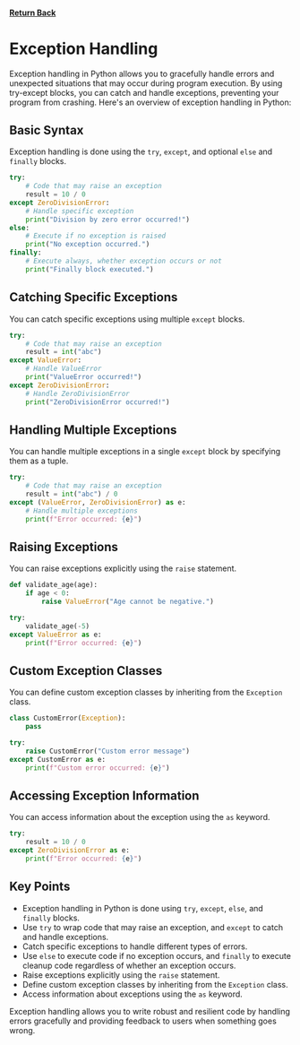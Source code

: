 #### [Return Back](../../python_for_testers.md)

# Exception Handling

Exception handling in Python allows you to gracefully handle errors and unexpected situations that may occur during program execution. By using try-except blocks, you can catch and handle exceptions, preventing your program from crashing. Here's an overview of exception handling in Python:

## Basic Syntax

Exception handling is done using the `try`, `except`, and optional `else` and `finally` blocks.

```python
try:
    # Code that may raise an exception
    result = 10 / 0
except ZeroDivisionError:
    # Handle specific exception
    print("Division by zero error occurred!")
else:
    # Execute if no exception is raised
    print("No exception occurred.")
finally:
    # Execute always, whether exception occurs or not
    print("Finally block executed.")
```

## Catching Specific Exceptions

You can catch specific exceptions using multiple `except` blocks.

```python
try:
    # Code that may raise an exception
    result = int("abc")
except ValueError:
    # Handle ValueError
    print("ValueError occurred!")
except ZeroDivisionError:
    # Handle ZeroDivisionError
    print("ZeroDivisionError occurred!")
```

## Handling Multiple Exceptions

You can handle multiple exceptions in a single `except` block by specifying them as a tuple.

```python
try:
    # Code that may raise an exception
    result = int("abc") / 0
except (ValueError, ZeroDivisionError) as e:
    # Handle multiple exceptions
    print(f"Error occurred: {e}")
```

## Raising Exceptions

You can raise exceptions explicitly using the `raise` statement.

```python
def validate_age(age):
    if age < 0:
        raise ValueError("Age cannot be negative.")

try:
    validate_age(-5)
except ValueError as e:
    print(f"Error occurred: {e}")
```

## Custom Exception Classes

You can define custom exception classes by inheriting from the `Exception` class.

```python
class CustomError(Exception):
    pass

try:
    raise CustomError("Custom error message")
except CustomError as e:
    print(f"Custom error occurred: {e}")
```

## Accessing Exception Information

You can access information about the exception using the `as` keyword.

```python
try:
    result = 10 / 0
except ZeroDivisionError as e:
    print(f"Error occurred: {e}")
```

## Key Points

- Exception handling in Python is done using `try`, `except`, `else`, and `finally` blocks.
- Use `try` to wrap code that may raise an exception, and `except` to catch and handle exceptions.
- Catch specific exceptions to handle different types of errors.
- Use `else` to execute code if no exception occurs, and `finally` to execute cleanup code regardless of whether an exception occurs.
- Raise exceptions explicitly using the `raise` statement.
- Define custom exception classes by inheriting from the `Exception` class.
- Access information about exceptions using the `as` keyword.

Exception handling allows you to write robust and resilient code by handling errors gracefully and providing feedback to users when something goes wrong.
